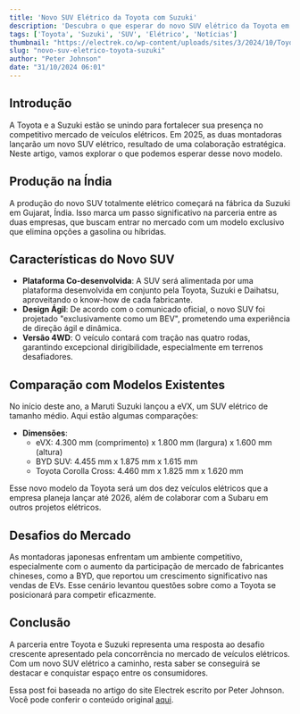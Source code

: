 ```yaml
---
title: 'Novo SUV Elétrico da Toyota com Suzuki'
description: 'Descubra o que esperar do novo SUV elétrico da Toyota em parceria com a Suzuki.'
tags: ['Toyota', 'Suzuki', 'SUV', 'Elétrico', 'Notícias']
thumbnail: "https://electrek.co/wp-content/uploads/sites/3/2024/10/Toyotas-electric-SUV-Suzuki.jpg?quality=82&strip=all&w=1600"
slug: "novo-suv-eletrico-toyota-suzuki"
author: "Peter Johnson"
date: "31/10/2024 06:01"
---
```


## Introdução
A Toyota e a Suzuki estão se unindo para fortalecer sua presença no competitivo mercado de veículos elétricos. Em 2025, as duas montadoras lançarão um novo SUV elétrico, resultado de uma colaboração estratégica. Neste artigo, vamos explorar o que podemos esperar desse novo modelo.

## Produção na Índia
A produção do novo SUV totalmente elétrico começará na fábrica da Suzuki em Gujarat, Índia. Isso marca um passo significativo na parceria entre as duas empresas, que buscam entrar no mercado com um modelo exclusivo que elimina opções a gasolina ou híbridas.

## Características do Novo SUV
- **Plataforma Co-desenvolvida**: A SUV será alimentada por uma plataforma desenvolvida em conjunto pela Toyota, Suzuki e Daihatsu, aproveitando o know-how de cada fabricante.
- **Design Ágil**: De acordo com o comunicado oficial, o novo SUV foi projetado "exclusivamente como um BEV", prometendo uma experiência de direção ágil e dinâmica.
- **Versão 4WD**: O veículo contará com tração nas quatro rodas, garantindo excepcional dirigibilidade, especialmente em terrenos desafiadores.

## Comparação com Modelos Existentes
No início deste ano, a Maruti Suzuki lançou a eVX, um SUV elétrico de tamanho médio. Aqui estão algumas comparações:
- **Dimensões**: 
  - eVX: 4.300 mm (comprimento) x 1.800 mm (largura) x 1.600 mm (altura)
  - BYD SUV: 4.455 mm x 1.875 mm x 1.615 mm
  - Toyota Corolla Cross: 4.460 mm x 1.825 mm x 1.620 mm

Esse novo modelo da Toyota será um dos dez veículos elétricos que a empresa planeja lançar até 2026, além de colaborar com a Subaru em outros projetos elétricos.

## Desafios do Mercado
As montadoras japonesas enfrentam um ambiente competitivo, especialmente com o aumento da participação de mercado de fabricantes chineses, como a BYD, que reportou um crescimento significativo nas vendas de EVs. Esse cenário levantou questões sobre como a Toyota se posicionará para competir eficazmente.

## Conclusão
A parceria entre Toyota e Suzuki representa uma resposta ao desafio crescente apresentado pela concorrência no mercado de veículos elétricos. Com um novo SUV elétrico a caminho, resta saber se conseguirá se destacar e conquistar espaço entre os consumidores.

Essa post foi baseada no artigo do site Electrek escrito por Peter Johnson. Você pode conferir o conteúdo original [aqui](https://electrek.co/2024/10/30/what-to-expect-toyotas-new-electric-suv-suzuki/).